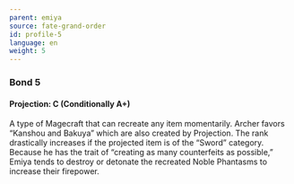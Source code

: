 ```yaml
---
parent: emiya
source: fate-grand-order
id: profile-5
language: en
weight: 5
---
```


### Bond 5

#### Projection: C (Conditionally A+)

A type of Magecraft that can recreate any item momentarily.
Archer favors “Kanshou and Bakuya” which are also created by Projection.
The rank drastically increases if the projected item is of the “Sword” category.
Because he has the trait of “creating as many counterfeits as possible,” Emiya tends to destroy or detonate the recreated Noble Phantasms to increase their firepower.

